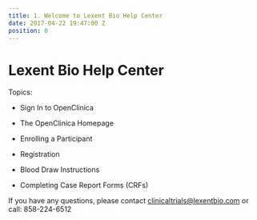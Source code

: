 ```yaml
---
title: 1. Welcome to Lexent Bio Help Center
date: 2017-04-22 19:47:00 Z
position: 0
---
```


# Lexent Bio Help Center

Topics:

* Sign In to OpenClinica

* The OpenClinica Homepage

* Enrolling a Participant

* Registration

* Blood Draw Instructions

* Completing Case Report Forms (CRFs)

If you have any questions, please contact clinicaltrials@lexentbio.com or call: 858-224-6512
